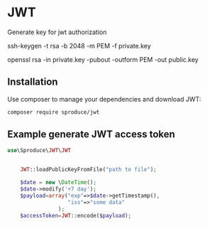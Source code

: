 # JWT

Generate key for jwt authorization

ssh-keygen -t rsa -b 2048 -m PEM -f private.key

openssl rsa -in private.key -pubout -outform PEM -out public.key

Installation
------------

Use composer to manage your dependencies and download JWT:

```bash
composer require sproduce/jwt
```

Example generate JWT access token
-------
```php
use\Sproduce\JWT\JWT


    JWT::loadPublicKeyFromFile("path to file");

    $date = new \DateTime();
    $date->modify('+7 day');
    $payload=array("exp"=>$date->getTimestamp(),
                   "iss"=>"some data"
                );
    $accessToken=JWT::encode($payload);

```